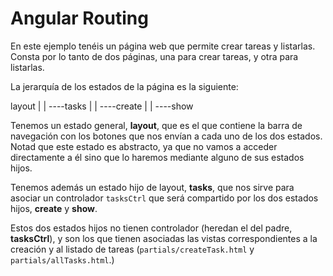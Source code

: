 # Angular Routing

En este ejemplo tenéis un página web que permite crear tareas y listarlas. Consta por lo tanto
de dos páginas, una para crear tareas, y otra para listarlas.

La jerarquía de los estados de la página es la siguiente:

layout
|
|
----tasks
    |
    |
    ----create
    |
    |
    ----show

Tenemos un estado general, **layout**, que es el que contiene la barra de navegación con los botones
que nos envían a cada uno de los dos estados. Notad que este estado es abstracto, ya que no vamos
a acceder directamente a él sino que lo haremos mediante alguno de sus estados hijos.

Tenemos además un estado hijo de layout, **tasks**, que nos sirve para asociar un controlador `tasksCtrl` que será compartido por los dos estados hijos, **create** y **show**.

Estos dos estados hijos no tienen controlador (heredan el del padre, **tasksCtrl**), y son los que tienen asociadas las vistas correspondientes a la creación y al listado de tareas (`partials/createTask.html` y `partials/allTasks.html`.)
